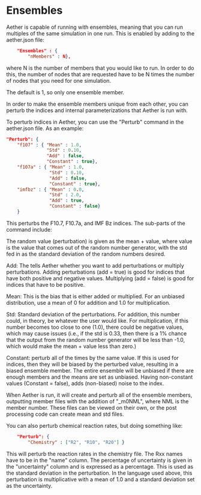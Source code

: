 # Ensembles

Aether is capable of running with ensembles, meaning that you can run
multiples of the same simulation in one run. This is enabled by adding
to the aether.json file:

```json
    "Ensembles" : {
        "nMembers" : N},
```

where N is the number of members that you would like to run.  In order
to do this, the number of nodes that are requested have to be N times
the number of nodes that you need for one simulation.

The default is 1, so only one ensemble member.

In order to make the ensemble members unique from each other, you can
perturb the indices and internal parameterizations that Aether is run
with.

To perturb indices in Aether, you can use the "Perturb" command in the
aether.json file. As an example:

```json
"Perturb": {
    "f107" : { "Mean" : 1.0,
               "Std" : 0.10,
               "Add" : false,
               "Constant" : true},
    "f107a" : { "Mean" : 1.0,
                "Std" : 0.10,
                "Add" : false,
                "Constant" : true},
    "imfbz" : { "Mean" : 0.0,
                "Std" : 2.0,
                "Add" : true,
                "Constant" : false}
    }
```

This perturbs the F10.7, F10.7a, and IMF Bz indices.  The sub-parts of
the command include:

The random value (perturbation) is given as the mean + value, where
value is the value that comes out of the random number generator, with
the std fed in as the standard deviation of the random numbers
desired.

Add: The tells Aether whether you want to add perturbations or
multiply perturbations. Adding perturbations (add = true) is good for
indices that have both positive and negative values. Multiplying (add
= false) is good for indices that have to be positive.

Mean: This is the bias that is either added or multiplied.  For an
unbiased distribution, use a mean of 0 for addition and 1.0 for
multiplication.

Std: Standard deviation of the perturbations.  For addition, this
number could, in theory, be whatever the user would like.  For
multiplication, if this number becomes too close to one (1.0), there
could be negative values, which may cause issues (i.e., if the std is
0.33, then there is a 1% chance that the output from the random number
generator will be less than -1.0, which would make the mean + value
less than zero.)

Constant: perturb all of the times by the same value.  If this is used
for indices, then they will be biased by the perturbed value,
resulting in a biased ensemble member. The entire ensemble will be
unbiased if there are enough members and the means are set as
unbiased.  Having non-constant values (Constant = false), adds
(non-biased) noise to the index.

When Aether is run, it will create and perturb all of the ensemble
members, outputting member files with the addition of "_m0NML", where
NML is the member number.  These files can be viewed on their own, or
the post processing code can create mean and std files.

You can also perturb chemical reaction rates, but doing something like:

```json
    "Perturb": {
        "Chemistry" : ["R2", "R10", "R20"] }
```

This will perturb the reaction rates in the chemistry file.  The Rxx
names have to be in the "name" column.  The percentage of uncertainty
is given in the "uncertainty" column and is expressed as a percentage.
This is used as the standard deviation in the perturbation.  In the
language used above, this perturbation is multiplicative with a mean
of 1.0 and a standard deviation set as the uncertainty.
